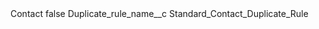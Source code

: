 <?xml version="1.0" encoding="UTF-8"?>
<CustomMetadata xmlns="http://soap.sforce.com/2006/04/metadata" xmlns:xsi="http://www.w3.org/2001/XMLSchema-instance" xmlns:xsd="http://www.w3.org/2001/XMLSchema">
    <label>Contact</label>
    <protected>false</protected>
    <values>
        <field>Duplicate_rule_name__c</field>
        <value xsi:type="xsd:string">Standard_Contact_Duplicate_Rule</value>
    </values>
</CustomMetadata>
